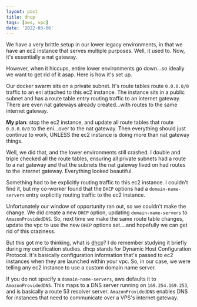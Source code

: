```yaml
---
layout: post
title: dhcp
tags: [aws, vpc]
date: '2022-03-06'
---
```

We have a very brittle setup in our lower legacy environments, in that we have an ec2 instance that serves multiple purposes. Well, it used to. Now, it's essentially a nat gateway.

However, when it hiccups, entire lower environments go down...so ideally we want to get rid of it asap. Here is how it's set up.

Our docker swarm sits on a private subnet. It's route tables route `0.0.0.0/0` traffic to an eni attached to this ec2 instance. The instance sits in a public subnet and has a route table entry routing traffic to an internet gateway. There are even nat gateways already created...with routes to the same internet gateway.

**My plan**: stop the ec2 instance, and update all route tables that route `0.0.0.0/0` to the eni...over to the nat gateway. Then everything should just continue to work, UNLESS the ec2 instance is doing more than nat gateway things.

Well, we did that, and the lower environments still crashed. I double and triple checked all the route tables, ensuring all private subnets had a route to a nat gateway and that the subnets the nat gateway lived on had routes to the internet gateway. Everything looked beautiful.

Something had to be explicitly routing traffic to this ec2 instance. I couldn't find it, but my co-worker found that the `DHCP` options had a `domain-name-servers` entry explicitly routing traffic to the ec2 instance.

Unfortunately our window of opportunity ran out, so we couldn't make the change. We did create a new `DHCP` option, updating `domain-name-servers` to `AmazonProvidedDNS`. So, next time we make the same route table changes, update the vpc to use the new `DHCP` options set....and hopefully we can get rid of this craziness.

But this got me to thinking, what is [dhcp](https://docs.aws.amazon.com/vpc/latest/userguide/VPC_DHCP_Options.html#AmazonDNS)? I do remember studying it briefly during my certification studies. dhcp stands for Dynamic Host Configuration Protocol. It's basically configuration information that's passed to ec2 instances when they are launched within your vpc. So, in our case, we were telling any ec2 instance to use a custom domain name server.

If you do not specify a `domain-name-servers`, aws defaults it to `AmazonProvidedDNS`. This maps to a DNS server running on `169.254.169.253`, and is basically a route 53 resolver server. `AmazonProvidedDNS` enables DNS for instances that need to communicate over a VPS's internet gateway.
